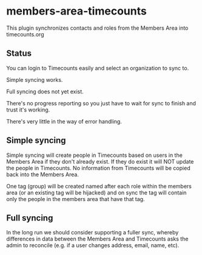 members-area-timecounts
=======================

This plugin synchronizes contacts and roles from the Members Area into
timecounts.org

Status
------

You can login to Timecounts easily and select an organization to sync
to.

Simple syncing works.

Full syncing does not yet exist.

There's no progress reporting so you just have to wait for sync to
finish and trust it's working.

There's very little in the way of error handling.

Simple syncing
--------------

Simple syncing will create people in Timecounts based on users in the
Members Area if they don't already exist. If they do exist it will NOT
update the people in Timecounts. No information from Timecounts will be
copied back into the Members Area.

One tag (group) will be created named after each role within the members
area (or an existing tag will be hijacked) and on sync the tag will
contain only the people in the members area that have that tag.

Full syncing
------------

In the long run we should consider supporting a fuller sync, whereby
differences in data between the Members Area and Timecounts asks the
admin to reconcile (e.g. if a user changes address, email, name, etc).
